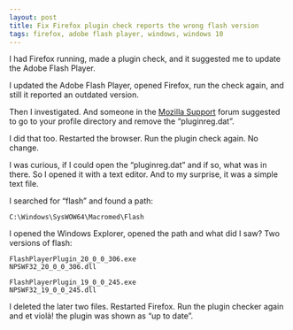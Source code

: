 ```yaml
---
layout: post
title: Fix Firefox plugin check reports the wrong flash version
tags: firefox, adobe flash player, windows, windows 10
---
```


I had Firefox running, made a plugin check, and it suggested me to update the Adobe Flash Player.

I updated the Adobe Flash Player, opened Firefox, run the check again, and still it reported an outdated version.

Then I investigated. And someone in the [Mozilla Support](https://support.mozilla.org/de/questions/690585#answer-16934) forum suggested to go to your profile directory and remove the “pluginreg.dat”.

I did that too. Restarted the browser. Run the plugin check again. No change.

I was curious, if I could open the “pluginreg.dat” and if so, what was in there. So I opened it with a text editor. And to my surprise, it was a simple text file.

I searched for “flash” and found a path:

```
C:\Windows\SysWOW64\Macromed\Flash
```

I opened the Windows Explorer, opened the path and what did I saw? Two versions of flash:

```
FlashPlayerPlugin_20_0_0_306.exe
NPSWF32_20_0_0_306.dll
```

```
FlashPlayerPlugin_19_0_0_245.exe
NPSWF32_19_0_0_245.dll
```

I deleted the later two files. Restarted Firefox. Run the plugin checker again and et violà! the plugin was shown as “up to date”.
